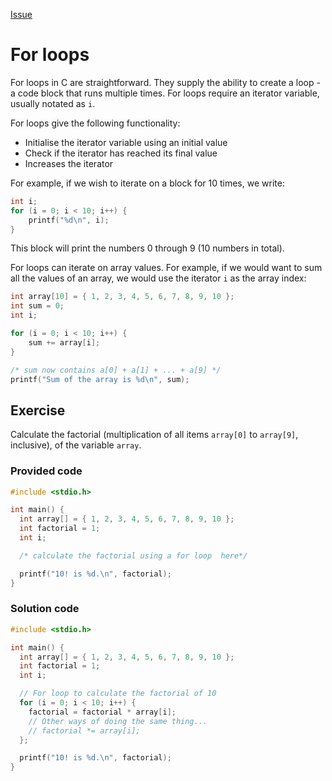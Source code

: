 [Issue](https://github.com/Evanlab02/Learning-C/issues/14)

# For loops

For loops in C are straightforward. They supply the ability to create a loop - a code block that runs multiple times. For loops require an iterator variable, usually notated as `i`.

For loops give the following functionality:

- Initialise the iterator variable using an initial value
- Check if the iterator has reached its final value
- Increases the iterator

For example, if we wish to iterate on a block for 10 times, we write:

```c
int i;
for (i = 0; i < 10; i++) {
    printf("%d\n", i);
}
```

This block will print the numbers 0 through 9 (10 numbers in total).

For loops can iterate on array values. For example, if we would want to sum all the values of an array, we would use the iterator `i` as the array index:

```c
int array[10] = { 1, 2, 3, 4, 5, 6, 7, 8, 9, 10 };
int sum = 0;
int i;

for (i = 0; i < 10; i++) {
    sum += array[i];
}

/* sum now contains a[0] + a[1] + ... + a[9] */
printf("Sum of the array is %d\n", sum);
```

## Exercise

Calculate the factorial (multiplication of all items `array[0]` to `array[9]`, inclusive), of the variable `array`.

### Provided code

```C
#include <stdio.h>

int main() {
  int array[] = { 1, 2, 3, 4, 5, 6, 7, 8, 9, 10 };
  int factorial = 1;
  int i;

  /* calculate the factorial using a for loop  here*/

  printf("10! is %d.\n", factorial);
}
```

### Solution code

```C
#include <stdio.h>

int main() {
  int array[] = { 1, 2, 3, 4, 5, 6, 7, 8, 9, 10 };
  int factorial = 1;
  int i;

  // For loop to calculate the factorial of 10
  for (i = 0; i < 10; i++) {
    factorial = factorial * array[i];
    // Other ways of doing the same thing...
    // factorial *= array[i];
  };

  printf("10! is %d.\n", factorial);
}
```
